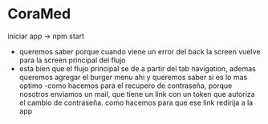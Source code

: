 # CoraMed

iniciar app -> npm start

- queremos saber porque cuando viene un error del back la screen vuelve para la screen principal del flujo
- esta bien que el flujo principal se de a partir del tab navigation, ademas queremos agregar el burger menu ahi 
y queremos saber si es lo mas optimo 
-como hacemos para el recupero de contraseña, porque nosotros enviamos un mail, que tiene un link con un token que autoriza el cambio
de contraseña. como hacemos para que ese link redirija a la app